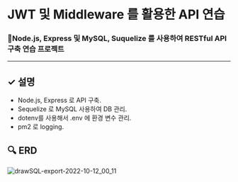 # JWT 및 Middleware 를 활용한 API 연습

### 🎯Node.js, Express 및 MySQL, Suquelize 를 사용하여 RESTful API 구축 연습 프로젝트

<hr/>

## ✓ 설명
- Node.js, Express 로 API 구축.
- Sequelize 로 MySQL 사용하여 DB 관리.
- dotenv를 사용해서 .env 에 환경 변수 관리.
- pm2 로 logging.

## 🔍 ERD

![drawSQL-export-2022-10-12_00_11](https://user-images.githubusercontent.com/112174727/195131570-ae92384c-830d-4881-90bd-82e633a6da1f.png)
